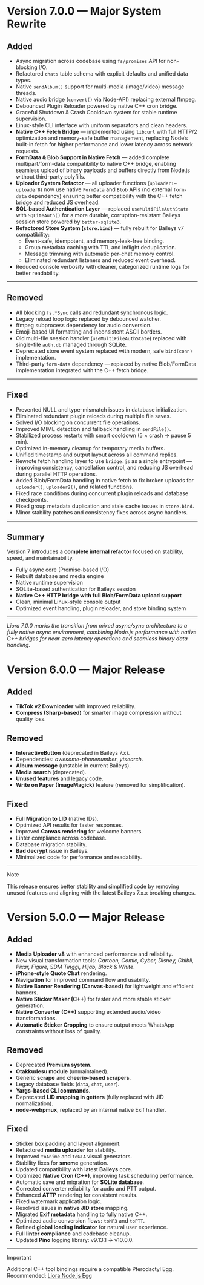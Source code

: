 # Version 7.0.0 — Major System Rewrite

## Added
- Async migration across codebase using `fs/promises` API for non-blocking I/O.  
- Refactored `chats` table schema with explicit defaults and unified data types.  
- Native `sendAlbum()` support for multi-media (image/video) message threads.  
- Native audio bridge (`convert()` via Node-API) replacing external ffmpeg.  
- Debounced Plugin Reloader powered by native C++ cron bridge.  
- Graceful Shutdown & Crash Cooldown system for stable runtime supervision.  
- Linux-style CLI interface with uniform separators and clean headers.  
- **Native C++ Fetch Bridge** — implemented using `libcurl` with full HTTP/2 optimization and memory-safe buffer management, replacing Node’s built-in fetch for higher performance and lower latency across network requests.  
- **FormData & Blob Support in Native Fetch** — added complete multipart/form-data compatibility to native C++ bridge, enabling seamless upload of binary payloads and buffers directly from Node.js without third-party polyfills.  
- **Uploader System Refactor** — all uploader functions (`uploader1–uploader8`) now use native `FormData` and `Blob` APIs (no external `form-data` dependency) ensuring better compatibility with the C++ fetch bridge and reduced JS overhead.  
- **SQL-based Authentication Layer** — replaced `useMultiFileAuthState` with `SQLiteAuth()` for a more durable, corruption-resistant Baileys session store powered by `better-sqlite3`.  
- **Refactored Store System (`store.bind`)** — fully rebuilt for Baileys v7 compatibility:  
  - Event-safe, idempotent, and memory-leak-free binding.  
  - Group metadata caching with TTL and inflight deduplication.  
  - Message trimming with automatic per-chat memory control.  
  - Eliminated redundant listeners and reduced event overhead.  
- Reduced console verbosity with cleaner, categorized runtime logs for better readability.  

---

## Removed
- All blocking `fs.*Sync` calls and redundant synchronous logic.  
- Legacy reload loop logic replaced by debounced watcher.  
- ffmpeg subprocess dependency for audio conversion.  
- Emoji-based UI formatting and inconsistent ASCII borders.  
- Old multi-file session handler (`useMultiFileAuthState`) replaced with single-file `auth.db` managed through SQLite.  
- Deprecated store event system replaced with modern, safe `bind(conn)` implementation.  
- Third-party `form-data` dependency — replaced by native Blob/FormData implementation integrated with the C++ fetch bridge.  

---

## Fixed
- Prevented NULL and type-mismatch issues in database initialization.  
- Eliminated redundant plugin reloads during multiple file saves.  
- Solved I/O blocking on concurrent file operations.  
- Improved MIME detection and fallback handling in `sendFile()`.  
- Stabilized process restarts with smart cooldown (5 × crash → pause 5 min).  
- Optimized in-memory cleanup for temporary media buffers.  
- Unified timestamp and output layout across all command replies.  
- Rewrote fetch handling layer to use `bridge.js` as a single entrypoint — improving consistency, cancellation control, and reducing JS overhead during parallel HTTP operations.  
- Added Blob/FormData handling in native fetch to fix broken uploads for `uploader()`, `uploader2()`, and related functions.  
- Fixed race conditions during concurrent plugin reloads and database checkpoints.  
- Fixed group metadata duplication and stale cache issues in `store.bind`.  
- Minor stability patches and consistency fixes across async handlers.  

---

## Summary
Version 7 introduces a **complete internal refactor** focused on stability, speed, and maintainability.  
- Fully async core (Promise-based I/O)  
- Rebuilt database and media engine  
- Native runtime supervision  
- SQLite-based authentication for Baileys session  
- **Native C++ HTTP bridge with full Blob/FormData upload support**  
- Clean, minimal Linux-style console output  
- Optimized event handling, plugin reloader, and store binding system  

---

*Liora 7.0.0 marks the transition from mixed async/sync architecture to a fully native async environment, combining Node.js performance with native C++ bridges for near-zero latency operations and seamless binary data handling.*

# Version 6.0.0 — Major Release

## Added

- **TikTok v2 Downloader** with improved reliability.
- **Compress (Sharp-based)** for smarter image compression without quality loss.

## Removed

- **InteractiveButton** (deprecated in Baileys 7.x).
- Dependencies: _awesome-phonenumber_, _ytsearch_.
- **Album message** (unstable in current Baileys).
- **Media search** (deprecated).
- **Unused features** and legacy code.
- **Write on Paper (ImageMagick)** feature (removed for simplification).

## Fixed

- Full **Migration to LID** (native IDs).
- Optimized API results for faster responses.
- Improved **Canvas rendering** for welcome banners.
- Linter compliance across codebase.
- Database migration stability.
- **Bad decrypt** issue in Baileys.
- Minimalized code for performance and readability.

---

> [!NOTE]  
> This release ensures better stability and simplified code by removing unused features and aligning with the latest Baileys 7.x.x breaking changes.

# Version 5.0.0 — Major Release

## Added

- **Media Uploader v8** with enhanced performance and reliability.
- New visual transformation tools: _Cartoon, Comic, Cyber, Disney, Ghibli, Pixar, Figure, SDM Tinggi, Hijab, Black & White_.
- **iPhone-style Quote Chat** rendering.
- **Navigation** for improved command flow and usability.
- **Native Banner Rendering (Canvas-based)** for lightweight and efficient banners.
- **Native Sticker Maker (C++)** for faster and more stable sticker generation.
- **Native Converter (C++)** supporting extended audio/video transformations.
- **Automatic Sticker Cropping** to ensure output meets WhatsApp constraints without loss of quality.

## Removed

- Deprecated **Premium system**.
- **Otakkudesu module** (unmaintained).
- Generic **scrape** and **cheerio-based scrapers**.
- Legacy database fields (`data`, `chat`, `user`).
- **Yargs-based CLI commands**.
- Deprecated **LID mapping in getters** (fully replaced with JID normalization).
- **node-webpmux**, replaced by an internal native Exif handler.

## Fixed

- Sticker box padding and layout alignment.
- Refactored **media uploader** for stability.
- Improved `toAnime` and `toGTA` visual generators.
- Stability fixes for **smeme** generation.
- Updated compatibility with latest **Baileys** core.
- Optimized **Native Cron (C++)**, improving task scheduling performance.
- Automatic save and migration for **SQLite database**.
- Corrected converter reliability for audio and PTT output.
- Enhanced **ATTP** rendering for consistent results.
- Fixed watermark application logic.
- Resolved issues in **native JID store** mapping.
- Migrated **Exif metadata** handling to fully native C++.
- Optimized audio conversion flows: `toMP3` and `toPTT`.
- Refined **global loading indicator** for natural user experience.
- Full **linter compliance** and codebase cleanup.
- Updated **Pino** logging library: v9.13.1 → v10.0.0.

---

> [!IMPORTANT]  
> Additional C++ tool bindings require a compatible Pterodactyl Egg.  
> Recommended: [Liora Node.js Egg](https://gist.github.com/naruyaizumi/12a3c6baed67ca7fd7eaa11992c82631)
